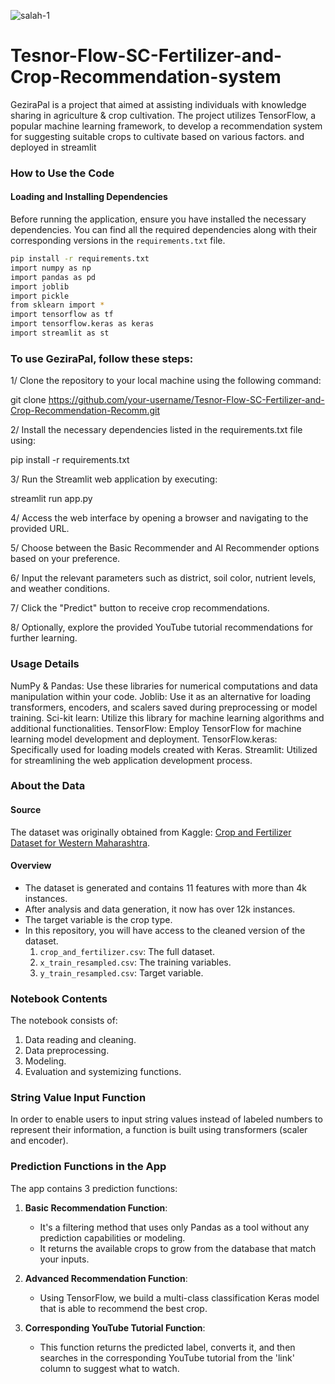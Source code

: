 
![salah-1](https://github.com/A7med7x7/Tesnor-Flow-SC-Fertilizer-and-Crop-Recommendation-Recomm/assets/95593096/da0fc393-61ab-43b0-9bc6-060f6b9386fd)

# Tesnor-Flow-SC-Fertilizer-and-Crop-Recommendation-system
GeziraPal is a project that aimed at assisting individuals with knowledge sharing in agriculture & crop cultivation. The project utilizes TensorFlow, a popular machine learning framework, to develop a recommendation system for suggesting suitable crops to cultivate based on various factors. and deployed in streamlit 

### How to Use the Code

#### Loading and Installing Dependencies

Before running the application, ensure you have installed the necessary dependencies. You can find all the required dependencies along with their corresponding versions in the `requirements.txt` file.

```bash
pip install -r requirements.txt
import numpy as np
import pandas as pd
import joblib
import pickle
from sklearn import *
import tensorflow as tf
import tensorflow.keras as keras
import streamlit as st
```

### To use GeziraPal, follow these steps:

1/ Clone the repository to your local machine using the following command:

git clone https://github.com/your-username/Tesnor-Flow-SC-Fertilizer-and-Crop-Recommendation-Recomm.git

2/ Install the necessary dependencies listed in the requirements.txt file using:

pip install -r requirements.txt

3/ Run the Streamlit web application by executing:

streamlit run app.py

4/ Access the web interface by opening a browser and navigating to the provided URL.

5/ Choose between the Basic Recommender and AI Recommender options based on your preference.

6/ Input the relevant parameters such as district, soil color, nutrient levels, and weather conditions.

7/ Click the "Predict" button to receive crop recommendations.

8/ Optionally, explore the provided YouTube tutorial recommendations for further learning.

### Usage Details
NumPy & Pandas: Use these libraries for numerical computations and data manipulation within your code.
Joblib: Use it as an alternative for loading transformers, encoders, and scalers saved during preprocessing or model training.
Sci-kit learn: Utilize this library for machine learning algorithms and additional functionalities.
TensorFlow: Employ TensorFlow for machine learning model development and deployment.
TensorFlow.keras: Specifically used for loading models created with Keras.
Streamlit: Utilized for streamlining the web application development process.


### About the Data

#### Source
The dataset was originally obtained from Kaggle: [Crop and Fertilizer Dataset for Western Maharashtra](https://www.kaggle.com/datasets/sanchitagholap/crop-and-fertilizer-dataset-for-westernmaharashtra).

#### Overview
- The dataset is generated and contains 11 features with more than 4k instances.
- After analysis and data generation, it now has over 12k instances.
- The target variable is the crop type.
- In this repository, you will have access to the cleaned version of the dataset.
  1. `crop_and_fertilizer.csv`: The full dataset.
  2. `x_train_resampled.csv`: The training variables.
  3. `y_train_resampled.csv`: Target variable.

### Notebook Contents

The notebook consists of:

1. Data reading and cleaning.
2. Data preprocessing.
3. Modeling.
4. Evaluation and systemizing functions.

### String Value Input Function

In order to enable users to input string values instead of labeled numbers to represent their information, a function is built using transformers (scaler and encoder).

### Prediction Functions in the App

The app contains 3 prediction functions:

1. **Basic Recommendation Function**:
   - It's a filtering method that uses only Pandas as a tool without any prediction capabilities or modeling.
   - It returns the available crops to grow from the database that match your inputs.

2. **Advanced Recommendation Function**:
   - Using TensorFlow, we build a multi-class classification Keras model that is able to recommend the best crop.

3. **Corresponding YouTube Tutorial Function**:
   - This function returns the predicted label, converts it, and then searches in the corresponding YouTube tutorial from the 'link' column to suggest what to watch.


